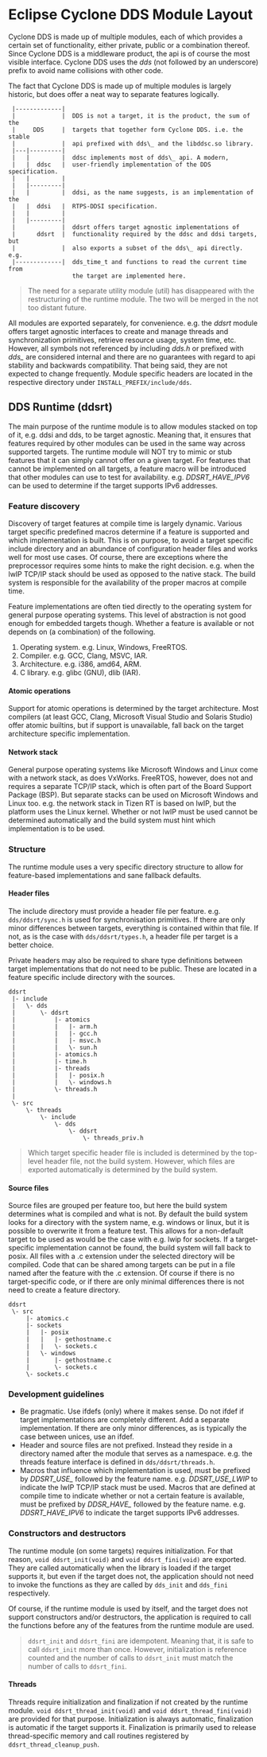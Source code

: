 # Eclipse Cyclone DDS Module Layout

Cyclone DDS is made up of multiple modules, each of which provides a certain
set of functionality, either private, public or a combination thereof. Since
Cyclone DDS is a middleware product, the api is of course the most visible
interface. Cyclone DDS uses the *dds* (not followed by an underscore) prefix
to avoid name collisions with other code.

The fact that Cyclone DDS is made up of multiple modules is largely historic,
but does offer a neat way to separate features logically.

     |-------------|
     |             |  DDS is not a target, it is the product, the sum of the
     |     DDS     |  targets that together form Cyclone DDS. i.e. the stable
     |             |  api prefixed with dds\_ and the libddsc.so library.
     |---|---------|
     |   |         |  ddsc implements most of dds\_ api. A modern,
     |   |  ddsc   |  user-friendly implementation of the DDS specification.
     |   |         |
     |   |---------|
     |   |         |  ddsi, as the name suggests, is an implementation of the
     |   |  ddsi   |  RTPS-DDSI specification.
     |   |         |
     |   |---------|
     |             |  ddsrt offers target agnostic implementations of
     |      ddsrt  |  functionality required by the ddsc and ddsi targets, but
     |             |  also exports a subset of the dds\_ api directly. e.g.
     |-------------|  dds_time_t and functions to read the current time from
                      the target are implemented here.

> The need for a separate utility module (util) has disappeared with the
> restructuring of the runtime module. The two will be merged in the not too
> distant future.

All modules are exported separately, for convenience. e.g. the *ddsrt* module
offers target agnostic interfaces to create and manage threads and
synchronization primitives, retrieve resource usage, system time, etc.
However, all symbols not referenced by including *dds.h* or prefixed with
*dds_* are considered internal and there are no guarantees with regard to api
stability and backwards compatibility. That being said, they are not expected
to change frequently. Module specific headers are located in the respective
directory under `INSTALL_PREFIX/include/dds`.


## DDS Runtime (ddsrt)
The main purpose of the runtime module is to allow modules stacked on top of
it, e.g. ddsi and dds, to be target agnostic. Meaning that, it ensures that
features required by other modules can be used in the same way across supported
targets. The runtime module will NOT try to mimic or stub features that it can
simply cannot offer on a given target. For features that cannot be implemented
on all targets, a feature macro will be introduced that other modules can use
to test for availability. e.g. *DDSRT_HAVE_IPV6* can be used to determine if
the target supports IPv6 addresses.


### Feature discovery
Discovery of target features at compile time is largely dynamic. Various target
specific predefined macros determine if a feature is supported and which
implementation is built. This is on purpose, to avoid a target specific
include directory and an abundance of configuration header files and works
well for most use cases. Of course, there are exceptions where the preprocessor
requires some hints to make the right decision. e.g. when the lwIP TCP/IP
stack should be used as opposed to the native stack. The build system is
responsible for the availability of the proper macros at compile time.

Feature implementations are often tied directly to the operating system for
general purpose operating systems. This level of abstraction is not good
enough for embedded targets though. Whether a feature is available or not
depends on (a combination) of the following.

1. Operating system. e.g. Linux, Windows, FreeRTOS.
2. Compiler. e.g. GCC, Clang, MSVC, IAR.
3. Architecture. e.g. i386, amd64, ARM.
4. C library. e.g. glibc (GNU), dlib (IAR).

#### Atomic operations
Support for atomic operations is determined by the target architecture. Most
compilers (at least GCC, Clang, Microsoft Visual Studio and Solaris Studio)
offer atomic builtins, but if support is unavailable, fall back on the
target architecture specific implementation.

#### Network stack
General purpose operating systems like Microsoft Windows and Linux come with
a network stack, as does VxWorks. FreeRTOS, however, does not and requires a
separate TCP/IP stack, which is often part of the Board Support Package (BSP).
But separate stacks can be used on Microsoft Windows and Linux too. e.g. the
network stack in Tizen RT is based on lwIP, but the platform uses the Linux
kernel. Whether or not lwIP must be used cannot be determined automatically and
the build system must hint which implementation is to be used.


### Structure
The runtime module uses a very specific directory structure to allow for
feature-based implementations and sane fallback defaults.

#### Header files
The include directory must provide a header file per feature. e.g.
`dds/ddsrt/sync.h` is used for synchronisation primitives. If there are
only minor differences between targets, everything is contained within
that file. If not, as is the case with `dds/ddsrt/types.h`, a header file per
target is a better choice.

Private headers may also be required to share type definitions between target
implementations that do not need to be public. These are located in a feature
specific include directory with the sources.

    ddsrt
     |- include
     |   \- dds
     |       \- ddsrt
     |           |- atomics
     |           |   |- arm.h
     |           |   |- gcc.h
     |           |   |- msvc.h
     |           |   \- sun.h
     |           |- atomics.h
     |           |- time.h
     |           |- threads
     |           |   |- posix.h
     |           |   \- windows.h
     |           \- threads.h
     |
     \- src
         \- threads
             \- include
                 \- dds
                     \- ddsrt
                         \- threads_priv.h

> Which target specific header file is included is determined by the top-level 
> header file, not the build system. However, which files are exported 
> automatically is determined by the build system.

#### Source files
Source files are grouped per feature too, but here the build system determines
what is compiled and what is not. By default the build system looks for a
directory with the system name, e.g. windows or linux, but it is possible to
overwrite it from a feature test. This allows for a non-default target to be
used as would be the case with e.g. lwip for sockets. If a target-specific
implementation cannot be found, the build system will fall back to posix. All
files with a .c extension under the selected directory will be compiled. Code
that can be shared among targets can be put in a file named after the feature
with the .c extension. Of course if there is no target-specific code, or if
there are only minimal differences there is not need to create a feature
directory.

    ddsrt
     \- src
         |- atomics.c
         |- sockets
         |   |- posix
         |   |   |- gethostname.c
         |   |   \- sockets.c
         |   \- windows
         |       |- gethostname.c
         |       \- sockets.c
         \- sockets.c

### Development guidelines
* Be pragmatic. Use ifdefs (only) where it makes sense. Do not ifdef if target
  implementations are completely different. Add a separate implementation. If
  there are only minor differences, as is typically the case between unices,
  use an ifdef.
* Header and source files are not prefixed. Instead they reside in a directory
  named after the module that serves as a namespace. e.g. the threads feature
  interface is defined in `dds/ddsrt/threads.h`.
* Macros that influence which implementation is used, must be prefixed by
  *DDSRT_USE_* followed by the feature name. e.g. *DDSRT_USE_LWIP* to indicate
  the lwIP TCP/IP stack must be used. Macros that are defined at compile time
  to indicate whether or not a certain feature is available, must be prefixed
  by *DDSR_HAVE_* followed by the feature name. e.g. *DDSRT_HAVE_IPV6* to
  indicate the target supports IPv6 addresses.

### Constructors and destructors
The runtime module (on some targets) requires initialization. For that reason,
`void ddsrt_init(void)` and `void ddsrt_fini(void)` are exported. They are
called automatically when the library is loaded if the target supports it, but
even if the target does not, the application should not need to invoke the
functions as they are called by `dds_init` and `dds_fini` respectively.

Of course, if the runtime module is used by itself, and the target does not
support constructors and/or destructors, the application is required to call
the functions before any of the features from the runtime module are used.

> `ddsrt_init` and `ddsrt_fini` are idempotent. Meaning that, it is safe to
> call `ddsrt_init` more than once. However, initialization is reference
> counted and the number of calls to `ddsrt_init` must match the number of
> calls to `ddsrt_fini`.

#### Threads
Threads require initialization and finalization if not created by the runtime
module. `void ddsrt_thread_init(void)` and `void ddsrt_thread_fini(void)` are
provided for that purpose. Initialization is always automatic, finalization is
automatic if the target supports it. Finalization is primarily used to release
thread-specific memory and call routines registered by
`ddsrt_thread_cleanup_push`.

